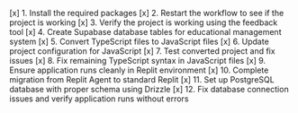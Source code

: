 [x] 1. Install the required packages
[x] 2. Restart the workflow to see if the project is working
[x] 3. Verify the project is working using the feedback tool
[x] 4. Create Supabase database tables for educational management system
[x] 5. Convert TypeScript files to JavaScript files
[x] 6. Update project configuration for JavaScript
[x] 7. Test converted project and fix issues
[x] 8. Fix remaining TypeScript syntax in JavaScript files
[x] 9. Ensure application runs cleanly in Replit environment
[x] 10. Complete migration from Replit Agent to standard Replit
[x] 11. Set up PostgreSQL database with proper schema using Drizzle
[x] 12. Fix database connection issues and verify application runs without errors